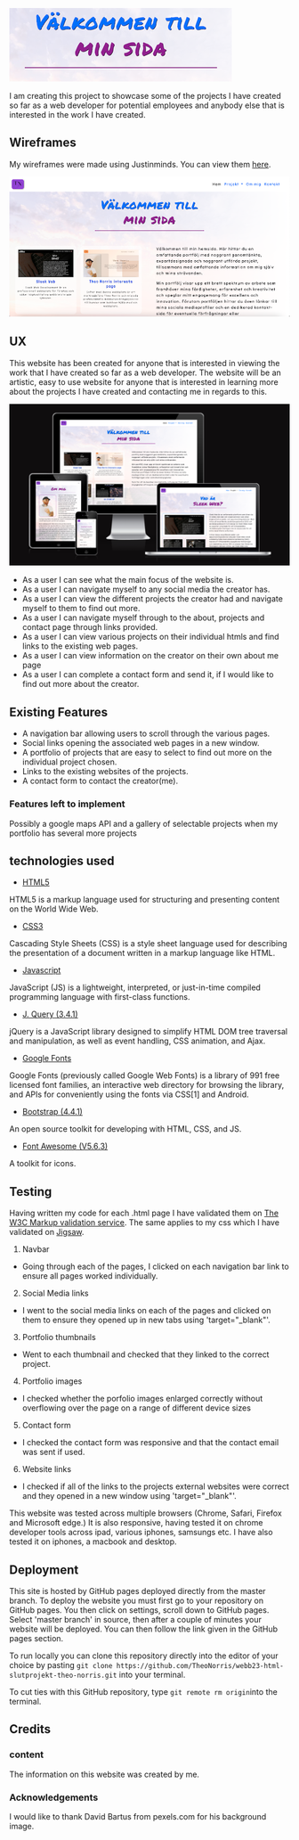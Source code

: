 ![Theo Norris project showcase](/assets/images/welcome.png)



I am creating this project to showcase some of the projects I have created so far as a web developer for potential employees and anybody else that is interested in the work I have created.

## Wireframes

My wireframes were made using Justinminds. You can view them [here](assets/wireframes).

![mainpage](/assets/images/mainpage.png)

 ## UX
 
 This website has been created for anyone that is interested in viewing the work that I have created so far as a web developer. The website will be an artistic, easy to use website for anyone that is interested in learning more about the projects I have created and contacting me in regards to this.  

 ![responsiveness](/assets/images/responsive.png)

 * As a user I can see what the main focus of the website is.
 * As a user I can navigate myself to any social media the creator has.
 * As a user I can view the different projects the creator had and navigate myself to them to find out more.
 * As a user I can navigate myself through to the about, projects and contact page through links provided.
 * As a user I can view various projects on their individual htmls and find links to the existing web pages.
 * As a user I can view information on the creator on their own about me page
 * As a user I can complete a contact form and send it, if I would like to find out more about the creator.
 
## Existing Features

 * A navigation bar allowing users to scroll through the various pages.
 * Social links opening the associated web pages in a new window.
 * A portfolio of projects that are easy to select to find out more on the individual project chosen.
 * Links to the existing websites of the projects.
 * A contact form to contact the creator(me).

 ### Features left to implement

 Possibly a google maps API and a gallery of selectable projects when my portfolio has several more projects
 
## technologies used

* [HTML5](https://en.wikipedia.org/wiki/HTML5)

HTML5 is a markup language used for structuring and presenting content on the World Wide Web.

* [CSS3](https://en.wikipedia.org/wiki/Cascading_Style_Sheets)

Cascading Style Sheets (CSS) is a style sheet language used for describing the presentation of a document written in a markup language like HTML.

* [Javascript](https://en.wikipedia.org/wiki/JavaScript)

JavaScript (JS) is a lightweight, interpreted, or just-in-time compiled programming language with first-class functions.

* [J. Query (3.4.1)](https://jquery.com/download/)

jQuery is a JavaScript library designed to simplify HTML DOM tree traversal and manipulation, as well as event handling, CSS animation, and Ajax.

* [Google Fonts](https://fonts.google.com/)

Google Fonts (previously called Google Web Fonts) is a library of 991 free licensed font families, an interactive web directory for browsing the library, 
and APIs for conveniently using the fonts via CSS[1] and Android.

* [Bootstrap (4.4.1)](https://getbootstrap.com/)

An open source toolkit for developing with HTML, CSS, and JS.

* [Font Awesome (V5.6.3)](https://fontawesome.com/)

A toolkit for icons.

## Testing

Having written my code for each .html page I have validated them on [The W3C Markup validation service](https://validator.w3.org/).
The same applies to my css which I have validated on [Jigsaw](https://jigsaw.w3.org/css-validator/).

1. Navbar
* Going through each of the pages, I clicked on each navigation bar link to ensure all pages worked individually.

2. Social Media links
- I went to the social media links on each of the pages and clicked on them to ensure they opened up in new tabs using 'target="_blank"'.

3. Portfolio thumbnails
- Went to each thumbnail and checked that they linked to the correct project.

4. Portfolio images
- I checked whether the porfolio images enlarged correctly without overflowing over the page on a range of different device sizes

5. Contact form
- I checked the contact form was responsive and that the contact email was sent if used.

6. Website links
- I checked if all of the links to the projects external websites were correct and they opened in a new window using 'target="_blank"'.

This website was tested across multiple browsers (Chrome, Safari, Firefox and Microsoft edge.) It is also responsive, having
tested it on chrome developer tools across ipad, various iphones, samsungs etc. I have also tested it on iphones, a macbook
and desktop.

## Deployment

This site is hosted by GitHub pages deployed directly from the master branch. To deploy the website you must first go to your repository on 
GitHub pages. You then click on settings, scroll down to GitHub pages. Select 'master branch' in source, then after a couple of minutes your website
will be deployed. You can then follow the link given in the GitHub pages section.

To run locally you can clone this repository directly into the editor of your choice by pasting `git clone https://github.com/TheoNorris/webb23-html-slutprojekt-theo-norris.git` into your terminal.

To cut ties with this GitHub repository, type `git remote rm origin`into the terminal.

## Credits

### content

The information on this website was created by me.

### Acknowledgements

I would like to thank David Bartus from pexels.com for his background image.







